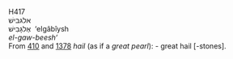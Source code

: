 <body>
  <p>H417<br>  אלגּבישׁ  <br> אֶלגָּבִישׁ  ‎  ‘elgâbı̂ysh  <br><i>el-gaw-beesh‘ </i><br>From <a href="h0410.htm">410</a> and <a href="h1378.htm">1378</a>  <i>hail</i> (as if a <i>great</i> <i>pearl</i>): - great hail [-stones].<br></p>
 </body>
